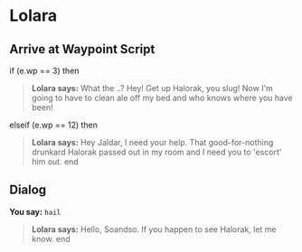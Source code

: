 # Lolara
## Arrive at Waypoint Script

if (e.wp == 3) then


>**Lolara says:** What the ..? Hey! Get up Halorak, you slug! Now I'm going to have to clean ale off my bed and who knows where you have been!

elseif (e.wp == 12) then


>**Lolara says:** Hey Jaldar, I need your help. That good-for-nothing drunkard Halorak passed out in my room and I need you to 'escort' him out.
end

## Dialog

**You say:** `hail`



>**Lolara says:** Hello, Soandso. If you happen to see Halorak, let me know.
end
